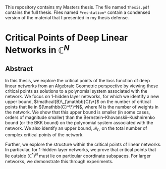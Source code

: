 This repository contains my Masters thesis. The file named `Thesis.pdf` contains the full thesis. Files named `Presntation*` contain a condensed version of the material that I presented in my thesis defense.


# Critical Points of Deep Linear Networks in $\mathbb{C}^N$



## Abstract

In this thesis, we explore the critical points of the loss function of deep linear networks from an Algebraic Geometric perspective by viewing these critical points as solutions to a polynomial system associated with the network. We focus on 1-hidden layer networks, for which we identify a new upper bound, $\mathcal{B}\_{\mathbb{C}\*}$ on the number of critical points that lie in $(\mathbb{C}^\*)^N$, where N is the number of weights in the network. We show that this upper bound is smaller (in some cases, orders of magnitude smaller) than the Bernstein–Khovanskii–Kushnirenko bound (or the BKK bound) on the polynomial system associated with the network. We also identify an upper bound, $\mathcal{B}_{\mathbb{C}}$, on the total number of complex critical points of the network.

Further, we explore the structure within the critical points of linear networks. In particular, for 1-hidden layer networks, we prove that critical points that lie outside $(\mathbb{C}^*)^N$ must lie on particular coordinate subspaces. For larger networks, we demonstrate this through experiments.

